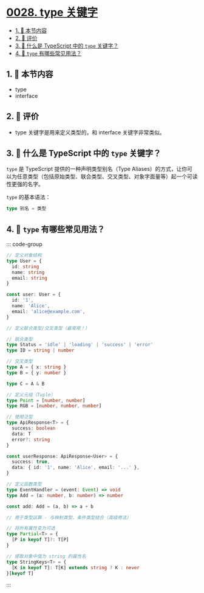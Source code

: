 # [0028. type 关键字](https://github.com/tnotesjs/TNotes.typescript/tree/main/notes/0028.%20type%20%E5%85%B3%E9%94%AE%E5%AD%97)

<!-- region:toc -->

- [1. 🎯 本节内容](#1--本节内容)
- [2. 🫧 评价](#2--评价)
- [3. 🤔 什么是 TypeScript 中的 `type` 关键字？](#3--什么是-typescript-中的-type-关键字)
- [4. 🤔 `type` 有哪些常见用法？](#4--type-有哪些常见用法)

<!-- endregion:toc -->

## 1. 🎯 本节内容

- type
- interface

## 2. 🫧 评价

- type 关键字是用来定义类型的，和 interface 关键字非常类似。

## 3. 🤔 什么是 TypeScript 中的 `type` 关键字？

`type` 是 TypeScript 提供的一种声明类型别名（Type Aliases）的方式，让你可以为任意类型（包括原始类型、联合类型、交叉类型、对象字面量等）起一个可读性更强的名字。

`type` 的基本语法：

```ts
type 别名 = 类型
```

## 4. 🤔 `type` 有哪些常见用法？

::: code-group

```ts [1]
// 定义对象结构
type User = {
  id: string
  name: string
  email: string
}

const user: User = {
  id: '1',
  name: 'Alice',
  email: 'alice@example.com',
}
```

```ts [2]
// 定义联合类型/交叉类型（最常用！）

// 联合类型
type Status = 'idle' | 'loading' | 'success' | 'error'
type ID = string | number

// 交叉类型
type A = { x: string }
type B = { y: number }

type C = A & B
```

```ts [3]
// 定义元组（Tuple）
type Point = [number, number]
type RGB = [number, number, number]
```

```ts [4]
// 使用泛型
type ApiResponse<T> = {
  success: boolean
  data: T
  error?: string
}

const userResponse: ApiResponse<User> = {
  success: true,
  data: { id: '1', name: 'Alice', email: '...' },
}
```

```ts [5]
// 定义函数类型
type EventHandler = (event: Event) => void
type Add = (a: number, b: number) => number

const add: Add = (a, b) => a + b
```

```ts [6]
// 用于类型运算 - 与映射类型、条件类型结合（高级用法）

// 将所有属性变为可选
type Partial<T> = {
  [P in keyof T]?: T[P]
}

// 提取对象中值为 string 的属性名
type StringKeys<T> = {
  [K in keyof T]: T[K] extends string ? K : never
}[keyof T]
```

:::
